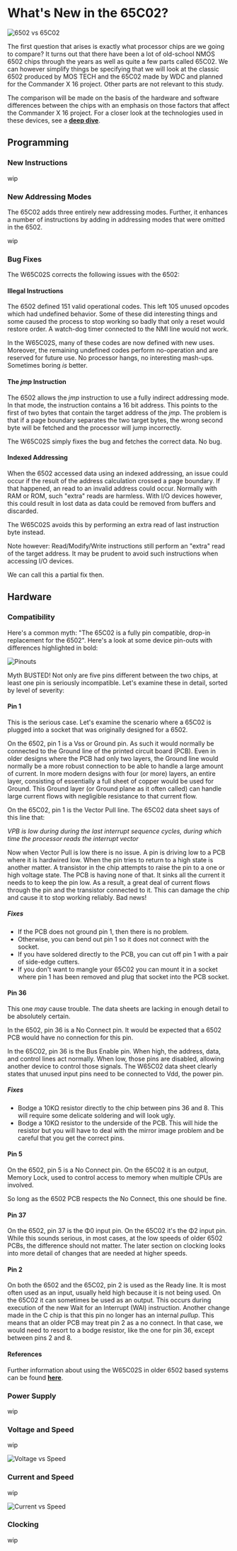 # What's New in the 65C02?

![6502 vs 65C02](./vs.png)

The first question that arises is exactly what processor chips are we going to
compare? It turns out that there have been a lot of old-school NMOS 6502 chips
through the years as well as quite a few parts called 65C02. We can however
simplify things be specifying that we will look at the classic 6502 produced
by MOS TECH and the 65C02 made by WDC and planned for the Commander X 16
project. Other parts are not relevant to this study.

The comparison will be made on the basis of the hardware and software
differences between the chips with an emphasis on those factors that affect
the Commander X 16 project. For a closer look at the technologies used in
these devices, see a [**deep dive**](./process.md).

## Programming

### New Instructions

wip

### New Addressing Modes

The 65C02 adds three entirely new addressing modes. Further, it enhances a
number of instructions by adding in addressing modes that were omitted in the
6502.

wip

### Bug Fixes

The W65C02S corrects the following issues with the 6502:

#### Illegal Instructions

The 6502 defined 151 valid operational codes. This left 105 unused opcodes
which had undefined behavior. Some of these did interesting things and some
caused the process to stop working so badly that only a reset would restore
order. A watch-dog timer connected to the NMI line would not work.

In the W65C02S, many of these codes are now defined with new uses. Moreover,
the remaining undefined codes perform no-operation and are reserved for
future use. No processor hangs, no interesting mash-ups. Sometimes boring
_is_ better.

#### The _jmp_ Instruction

The 6502 allows the _jmp_ instruction to use a fully indirect addressing mode.
In that mode, the instruction contains a 16 bit address. This points to the
first of two bytes that contain the target address of the _jmp_. The problem
is that if a page boundary separates the two target bytes, the wrong second
byte will be fetched and the processor will jump incorrectly.

The W65C02S simply fixes the bug and fetches the correct data. No bug.

#### Indexed Addressing

When the 6502 accessed data using an indexed addressing, an issue could occur
if the result of the address calculation crossed a page boundary. If that
happened, an read to an invalid address could occur. Normally with RAM or ROM,
such "extra" reads are harmless. With I/O devices however, this could result
in lost data as data could be removed from buffers and discarded.

The W65C02S avoids this by performing an extra read of last instruction byte
instead.

Note however: Read/Modify/Write instructions still perform an "extra" read
of the target address. It may be prudent to avoid such instructions when
accessing I/O devices.

We can call this a partial fix then.

## Hardware

### Compatibility

Here's a common myth: "The 65C02 is a fully pin compatible, drop-in replacement
for the 6502". Here's a look at some device pin-outs with differences
highlighted in bold:

![Pinouts](./pinout.png)

Myth BUSTED! Not only are five pins different between the two chips, at least
one pin is seriously incompatible. Let's examine these in detail, sorted by
level of severity:

#### Pin 1

This is the serious case. Let's examine the scenario where a 65C02 is plugged
into a socket that was originally designed for a 6502.

On the 6502, pin 1 is a Vss or Ground pin. As such it would normally be
connected to the Ground line of the printed circuit board (PCB). Even in older
designs where the PCB had only two layers, the Ground line would normally be
a more robust connection to be able to handle a large amount of current. In
more modern designs with four (or more) layers, an entire layer, consisting of
essentially a full sheet of copper would be used for Ground. This Ground layer
(or Ground plane as it often called) can handle large current flows with
negligible resistance to that current flow.

On the 65C02, pin 1 is the Vector Pull line. The 65C02 data sheet says of this
line that:

_VPB is low during during the last interrupt sequence cycles, during which
time the processor reads the interrupt vector_

Now when Vector Pull is low there is no issue. A pin is driving low to a PCB
where it is hardwired low. When the pin tries to return to a high state is
another matter. A transistor in the chip attempts to raise the pin to a one
or high voltage state. The PCB is having none of that. It sinks all the
current it needs to to keep the pin low. As a result, a great deal of current
flows through the pin and the transistor connected to it. This can damage
the chip and cause it to stop working reliably. Bad news!

##### Fixes

* If the PCB does not ground pin 1, then there is no problem.
* Otherwise, you can bend out pin 1 so it does not connect with the socket.
* If you have soldered directly to the PCB, you can cut off pin 1 with a
pair of side-edge cutters.
* If you don't want to mangle your 65C02 you can mount it in a socket where
pin 1 has been removed and plug that socket into the PCB socket.

#### Pin 36

This one _may_ cause trouble. The data sheets are lacking in enough detail
to be absolutely certain.

In the 6502, pin 36 is a No Connect pin. It would be expected that a 6502
PCB would have no connection for this pin.

In the 65C02, pin 36 is the Bus Enable pin. When high, the address, data, and
control lines act normally. When low, those pins are disabled, allowing
another device to control those signals. The W65C02 data sheet clearly states
that unused input pins need to be connected to Vdd, the power pin.

##### Fixes

* Bodge a 10K&Omega; resistor directly to the chip between pins 36 and 8. This
will require some delicate soldering and will look ugly.
* Bodge a 10K&Omega; resistor to the underside of the PCB. This will hide the
resistor but you will have to deal with the mirror image problem and be
careful that you get the correct pins.

#### Pin 5

On the 6502, pin 5 is a No Connect pin. On the 65C02 it is an output, Memory
Lock, used to control access to memory when multiple CPUs are involved.

So long as the 6502 PCB respects the No Connect, this one should be fine.

#### Pin 37

On the 6502, pin 37 is the &Phi;0 input pin. On the 65C02 it's the &Phi;2
input pin. While this sounds serious, in most cases, at the low speeds of
older 6502 PCBs, the difference should not matter. The later section on
clocking looks into more detail of changes that are needed at higher speeds.

#### Pin 2

On both the 6502 and the 65C02, pin 2 is used as the Ready line. It is most
often used as an input, usually held high because it is not being used. On
the 65C02 it can sometimes be used as an output. This occurs during execution
of the new Wait for an Interrupt (WAI) instruction. Another change made in
the C chip is that this pin no longer has an internal _pullup_. This means
that an older PCB may treat pin 2 as a no connect. In that case, we would
need to resort to a bodge resistor, like the one for pin 36, except between
pins 2 and 8.

#### References

Further information about using the W65C02S in older 6502 based systems can be
found [**here**](https://www.westerndesigncenter.com/wdc/AN-002_W65C02S_Replacements.cfm).

### Power Supply

wip

### Voltage and Speed

wip

![Voltage vs Speed](./speed.png)

### Current and Speed

wip

![Current vs Speed](./CurrentvSpeed.png)

### Clocking

wip
